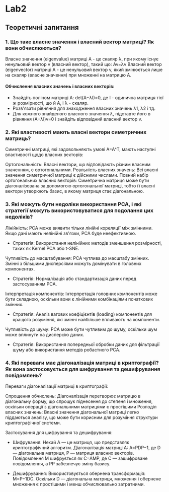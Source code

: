 # Lab2
## Теоретичні запитання

### 1.	Що таке власне значення і власний вектор матриці? Як вони обчислюються?
Власне значення (eigenvalue) матриці A - це скаляр λ, при якому існує ненульовий вектор v (власний вектор), такий що:
Av=λv
Власний вектор (eigenvector) матриці A - це ненульовий вектор v, який змінюється лише на скаляр (власне значення) при множенні на матрицю A.

#### Обчислення власних значень і власних векторів:
- Знайдіть поліном матриці A: det⁡(A−λI)=0, де I - одинична матриця тієї ж розмірності, що й A, і λ - скаляр.
- Розв'язати рівняння для знаходження власних значень λ1, λ2 і тд.
- Для кожного знайденого власного значення λ, підставте його в рівняння (A−λI)v=0 і знайдіть відповідний власний вектор v.

### 2.	Які властивості мають власні вектори симетричних матриць?
Симетричні матриці, які задовольняють умові A=A^T, мають наступні властивості щодо власних векторів:

Ортогональність: Власні вектори, що відповідають різним власним значенням, є ортогональними.
Реальність власних значень: Всі власні значення симетричної матриці є дійсними числами.
Повний набір ортогональних власних векторів: Симетрична матриця може бути діагоналізована за допомогою ортогональної матриці, тобто її власні вектори утворюють базис, в якому матриця стає діагональною.

### 3.	Які можуть бути недоліки використання PCA, і які стратегії можуть використовуватися для подолання цих недоліків?
Лінійність: PCA може виявити тільки лінійні кореляції між змінними. Якщо дані мають нелінійні зв'язки, PCA буде неефективною.

   - Стратегія: Використання нелінійних методів зменшення розмірності, таких як Kernel PCA або t-SNE.

Чутливість до масштабування: PCA чутлива до масштабу змінних. Змінні з більшими дисперсіями можуть домінувати в головних компонентах.

   - Стратегія: Нормалізація або стандартизація даних перед застосуванням PCA.

Інтерпретація компонентів: Інтерпретація головних компонентів може бути складною, оскільки вони є лінійними комбінаціями початкових змінних.

   - Стратегія: Аналіз вагових коефіцієнтів (loading) компонентів для кращого розуміння, які змінні найбільше впливають на компоненти.

Чутливість до шуму: PCA може бути чутливим до шуму, оскільки шум може вплинути на дисперсію даних.

   - Стратегія: Використання попередньої обробки даних для фільтрації шуму або використання методів робастного PCA.

### 4.	Які переваги має діагоналізація матриці в криптографії? Як вона застосовується для шифрування та дешифрування повідомлень?
Переваги діагоналізації матриці в криптографії:

Спрощення обчислень: Діагоналізація перетворює матрицю в діагональну форму, що спрощує піднесення до степеня і множення, оскільки операції з діагональними матрицями є простішими
Розподіл власних значень: Власні значення діагональної матриці легко піддаються аналізу, що може бути корисним для розуміння структури криптографічної системи.

Застосування для шифрування та дешифрування:
- Шифрування:
        Нехай A — це матриця, що представляє криптографічний алгоритм.
        Діагоналізація матриці A: A=PDP−1, де D — діагональна матриця, P — матриця власних векторів.
        Повідомлення M шифрується як C=AMP, де C — зашифроване повідомлення, а PP забезпечує зміну базису.

- Дешифрування:
        Використовується обернена трансформація: M=P−1DC.
        Оскільки D — діагональна матриця, множення і обернене множення є простішими і менш обчислювально затратними.
